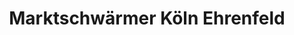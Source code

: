 ---
title: "Marktschwärmer Köln Ehrenfeld"
url: /koeln/marktschwaermer-koeln-ehrenfeld/
shop: Außenstelle
---